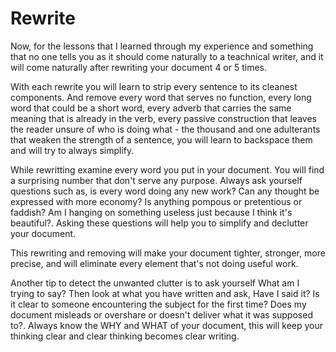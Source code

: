 # Rewrite

Now, for the lessons that I learned through my experience and something that no one tells
you as it should come naturally to a teachnical writer, and it will come naturally after 
rewriting your document 4 or 5 times. 

With each rewrite you will learn to strip every sentence to its cleanest components. And 
remove every word that serves no function, every long word that could be a short word, 
every adverb that carries the same meaning that is already in the verb, every passive 
construction that leaves the reader unsure of who is doing what - the thousand and one 
adulterants  that weaken the strength of a sentence, you will learn to backspace them and
will try to always simplify.

While rewritting examine every word you put in your document. You will find a surprising 
number that don't serve any purpose. Always ask yourself questions such as, is every 
word doing any new work? Can any thought be expressed with more economy? Is anything 
pompous or pretentious or faddish? Am I hanging on something useless just because I 
think it's beautiful?. Asking these questions will help you to simplify and declutter 
your document.

This rewriting and removing will make your document tighter, stronger, more precise, 
and will eliminate every element that's not doing useful work. 

Another tip to detect the unwanted clutter is to ask yourself What am I trying to say?
Then look at what you have written and ask, Have I said it? Is it clear to someone 
encountering the subject for the first time? Does my document misleads or overshare 
or doesn't deliver what it was supposed to?. Always know the WHY and WHAT of your 
document, this will keep your thinking clear and clear thinking becomes clear writing.
